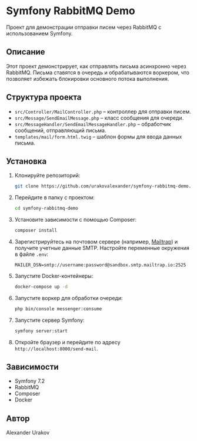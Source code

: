 # Symfony RabbitMQ Demo

Проект для демонстрации отправки писем через RabbitMQ с использованием Symfony.

## Описание

Этот проект демонстрирует, как отправлять письма асинхронно через RabbitMQ. Письма ставятся в очередь и обрабатываются воркером, что позволяет избежать блокировки основного потока выполнения.

## Структура проекта

- `src/Controller/MailController.php` – контроллер для отправки писем.
- `src/Message/SendEmailMessage.php` – класс сообщения для очереди.
- `src/MessageHandler/SendEmailMessageHandler.php` – обработчик сообщений, отправляющий письма.
- `templates/mail/form.html.twig` – шаблон формы для ввода данных письма.

## Установка

1. Клонируйте репозиторий:

   ```bash
   git clone https://github.com/urakovalexander/symfony-rabbitmq-demo.git
   ```

2. Перейдите в папку с проектом:

   ```bash
   cd symfony-rabbitmq-demo
   ```

3. Установите зависимости с помощью Composer:

   ```bash
   composer install
   ```

4. Зарегистрируйтесь на почтовом сервере (например, [Mailtrap](https://mailtrap.io/)) и получите учетные данные SMTP. Настройте переменные окружения в файле `.env`:

   ```
   MAILER_DSN=smtp://username:password@sandbox.smtp.mailtrap.io:2525
   ```

5. Запустите Docker-контейнеры:

   ```bash
   docker-compose up -d
   ```

6. Запустите воркер для обработки очереди:

   ```bash
   php bin/console messenger:consume
   ```

7. Запустите сервер Symfony:

   ```bash
   symfony server:start
   ```

8. Откройте браузер и перейдите по адресу `http://localhost:8000/send-mail`.

## Зависимости

- Symfony 7.2
- RabbitMQ
- Composer
- Docker

## Автор

Alexander Urakov 
